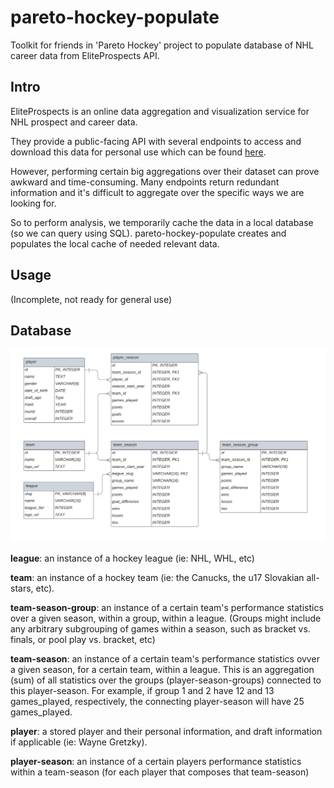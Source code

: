 # pareto-hockey-populate

Toolkit for friends in 'Pareto Hockey' project to populate database of NHL career data from EliteProspects API.

## Intro

EliteProspects is an online data aggregation and visualization service for NHL prospect and career data. 

They provide a public-facing API with several endpoints to access and download this data for personal use which can be found [here](https://app.swaggerhub.com/apis-docs/esmg/Eliteprospects/1.0).

However, performing certain big aggregations over their dataset can prove awkward and time-consuming. Many endpoints return redundant information and it's difficult to aggregate over the specific ways we are looking for.

So to perform analysis, we temporarily cache the data in a local database (so we can query using SQL). pareto-hockey-populate creates and populates the local cache of needed relevant data.

## Usage

(Incomplete, not ready for general use)

## Database

<img src="./pareto-database-erdiagram.png" width="600"/>

**league**: an instance of a hockey league (ie: NHL, WHL, etc)

**team**: an instance of a hockey team (ie: the Canucks, the u17 Slovakian all-stars, etc).

**team-season-group**: an instance of a certain team's performance statistics over a given season, within a group, within a league. (Groups might include any arbitrary subgrouping of games within a season, such as bracket vs. finals, or pool play vs. bracket, etc)

**team-season**: an instance of a certain team's performance statistics ovver a given season, for a certain team, within a league. This is an aggregation (sum) of all statistics over the groups (player-season-groups) connected to this player-season. For example, if group 1 and 2 have 12 and 13 games_played, respectively, the connecting player-season will have 25 games_played.

**player**: a stored player and their personal information, and draft information if applicable (ie: Wayne Gretzky).

**player-season**: an instance of a certain players performance statistics within a team-season (for each player that composes that team-season)

